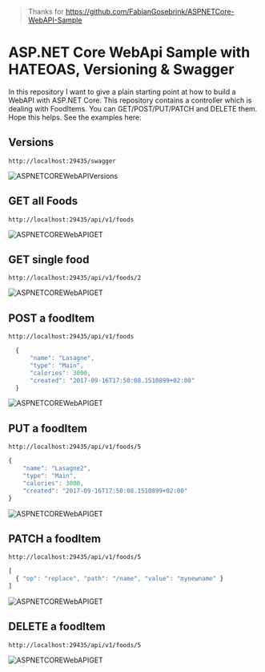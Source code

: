 > Thanks for https://github.com/FabianGosebrink/ASPNETCore-WebAPI-Sample

# ASP.NET Core WebApi Sample with HATEOAS, Versioning & Swagger

In this repository I want to give a plain starting point at how to build a WebAPI with ASP.NET Core.
This repository contains a controller which is dealing with FoodItems. You can GET/POST/PUT/PATCH and DELETE them.
Hope this helps.
See the examples here: 

## Versions

``` http://localhost:29435/swagger ```

![ASPNETCOREWebAPIVersions](https://github.com/FabianGosebrink/ASPNETCore-WebAPI-Sample/blob/master/.github/versions.jpg?raw=true)

## GET all Foods

``` http://localhost:29435/api/v1/foods ```

![ASPNETCOREWebAPIGET](https://github.com/FabianGosebrink/ASPNETCore-WebAPI-Sample/blob/master/.github/get.jpg?raw=true)

## GET single food

``` http://localhost:29435/api/v1/foods/2 ```

![ASPNETCOREWebAPIGET](https://github.com/FabianGosebrink/ASPNETCore-WebAPI-Sample/blob/master/.github/getSingle.jpg?raw=true)


## POST a foodItem

``` http://localhost:29435/api/v1/foods ```

```javascript
  {
      "name": "Lasagne",
      "type": "Main",
      "calories": 3000,
      "created": "2017-09-16T17:50:08.1510899+02:00"
  }
```

![ASPNETCOREWebAPIGET](https://github.com/FabianGosebrink/ASPNETCore-WebAPI-Sample/blob/master/.github/post.jpg?raw=true)

## PUT a foodItem

``` http://localhost:29435/api/v1/foods/5 ```

``` javascript
{
    "name": "Lasagne2",
    "type": "Main",
    "calories": 3000,
    "created": "2017-09-16T17:50:08.1510899+02:00"
}
```

![ASPNETCOREWebAPIGET](https://github.com/FabianGosebrink/ASPNETCore-WebAPI-Sample/blob/master/.github/put.jpg?raw=true)




## PATCH a foodItem

``` http://localhost:29435/api/v1/foods/5 ```

``` javascript
[
  { "op": "replace", "path": "/name", "value": "mynewname" }
]
```

![ASPNETCOREWebAPIGET](https://github.com/FabianGosebrink/ASPNETCore-WebAPI-Sample/blob/master/.github/patch.jpg?raw=true)

## DELETE a foodItem

``` http://localhost:29435/api/v1/foods/5 ```


![ASPNETCOREWebAPIGET](https://github.com/FabianGosebrink/ASPNETCore-WebAPI-Sample/blob/master/.github/delete.jpg?raw=true)



